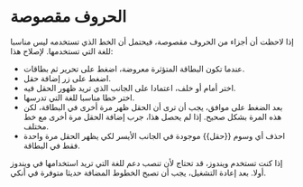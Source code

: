 # الحروف مقصوصة

إذا لاحظت أن أجزاء من الحروف مقصوصة، فيحتمل أن الخط الذي تستخدمه ليس مناسبا للغة التي تستخدمها.
لإصلاح هذا:

* عندما تكون البطاقة المتؤثرة معروضة، اضغط على تحرير ثم بطاقات.
* اضغط على زر إضافة حقل.
* اختر أمام أو خلف، اعتمادا على الجانب الذي تريد ظهور الحقل فيه.
* اختر خطا مناسبا للغة التي تدرسها.
* بعد الضغط على موافق، يجب أن ترى أن الحقل ظهر مرة أخرى في البطاقة، لكن هذه المرة بشكل صحيح. إذا لم يحصل هذا، جرب إضافة الحقل مرة أخرى مع خط مختلف.
* احذف أي وسوم {{حقل}} موجودة في الجانب الأيسر لكي يظهر الحقل مرة واحدة فقط في البطاقة.

إذا كنت تستخدم ويندوز، قد تحتاج لأن تنصب دعم للغة التي تريد استخدامها في ويندوز أولا.
بعد إعادة التشغيل، يجب أن تصبح الخطوط المضافة حديثا متوفرة في أنكي.
